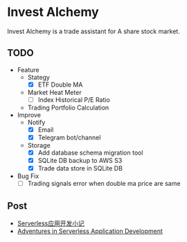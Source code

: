 # Invest Alchemy

Invest Alchemy is a trade assistant for A share stock market.

## TODO

- Feature
  - Stategy
    - [x] ETF Double MA
  - Market Heat Meter
    - [ ] Index Historical P/E Ratio
  - Trading Portfolio Calculation
- Improve
  - Notify
    - [x] Email
    - [x] Telegram bot/channel
  - Storage
    - [x] Add database schema migration tool
    - [x] SQLite DB backup to AWS S3
    - [x] Trade data store in SQLite DB
- Bug Fix
  - [ ] Trading signals error when double ma price are same

## Post

- [Serverless应用开发小记](https://www.bmpi.dev/dev/guide-to-serverless/)
- [Adventures in Serverless Application Development](https://www.bmpi.dev/en/dev/guide-to-serverless/)